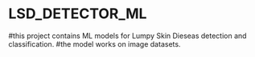 # LSD_DETECTOR_ML

#this project contains ML models for Lumpy Skin Dieseas detection and classification.
#the model works on image datasets.
